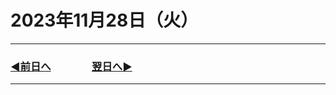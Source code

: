 # 2023年11月28日（火）

---

### [◀️前日へ](https://github.com/yuasys/chatty-journal/blob/main/2023/11/2023-11-27.md)&emsp;&emsp;&emsp;&emsp;[翌日へ▶️](https://github.com/yuasys/chatty-journal/blob/main/2023/11/2023-11-29.md)

---
